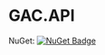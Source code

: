 # GAC.API
NuGet: [![NuGet Badge](https://buildstats.info/nuget/GAC.API)](https://www.nuget.org/packages/GAC.API/)